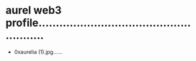 # aurel web3 profile.......................................................
- 0xaurelia (1).jpg......
